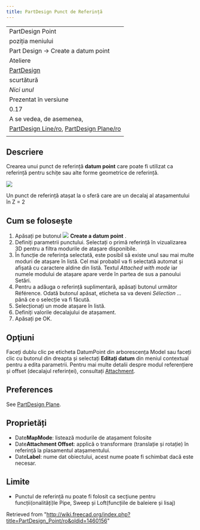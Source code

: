 ```yaml
---
title: PartDesign Punct de Referință
---
```

|  |
| --- |
| PartDesign Point |
| poziția meniului |
| Part Design → Create a datum point |
| Ateliere |
| [PartDesign](/PartDesign_Workbench/ro "PartDesign Workbench/ro") |
| scurtătură |
| *Nici unul* |
| Prezentat în versiune |
| 0.17 |
| A se vedea, de asemenea, |
| [PartDesign Line/ro](/PartDesign_Line/ro "PartDesign Line/ro"), [PartDesign Plane/ro](/PartDesign_Plane/ro "PartDesign Plane/ro") |
|  |

## Descriere

Crearea unui punct de referință **datum point** care poate fi utilizat ca referință pentru schițe sau alte forme geometrice de referință.

![](/images/DatumPoint.png)

Un punct de referință atașat la o sferă care are un decalaj al atașamentului în Z = 2

## Cum se folosește

1. Apăsați pe butonul ![](/images/PartDesign_Point.png) **Create a datum point** .
2. Definiți parametrii punctului. Selectați o primă referință în vizualizarea 3D pentru a filtra modurile de atașare disponibile.
3. În funcție de referința selectată, este posibil să existe unul sau mai multe moduri de atașare în listă. Cel mai probabil va fi selectată automat și afișată cu caractere aldine din listă. Textul *Attached with mode* iar numele modului de atașare apare verde în partea de sus a panoului Setări.
4. Pentru a adăuga o referință suplimentară, apăsați butonul următor Référence. Odată butonul apăsat, eticheta sa va deveni  *Sélection ...*  până ce o selecție va fi făcută.
5. Selecționați un mode atașare în listă.
6. Definiți valorile decalajului de atașament.
7. Apăsați pe OK.

## Opţiuni

Faceți dublu clic pe eticheta DatumPoint din arborescența Model sau faceți clic cu butonul din dreapta și selectați **Editați datum** din meniul contextual pentru a edita parametrii. Pentru mai multe detalii despre modul referențiere și offset (decalajul referinței), consultați [Attachment](/Part_EditAttachment "Part EditAttachment").

## Preferences

See [PartDesign Plane](/PartDesign_Plane#Preferences "PartDesign Plane").

## Proprietăți

* Date**MapMode**: listează modurile de atașament folosite
* Date**Attachment Offset**: applică o transformare (translație și rotație) în referință la plasamentul atașamentului.
* Date**Label**: nume dat obiectului, acest nume poate fi schimbat dacă este necesar.

## Limite

* Punctul de referință nu poate fi folosit ca secțiune pentru funcții(onalități)le Pipe, Sweep și Loft(funcțiile de baleiere și lisaj)

Retrieved from "<http://wiki.freecad.org/index.php?title=PartDesign_Point/ro&oldid=1460156>"